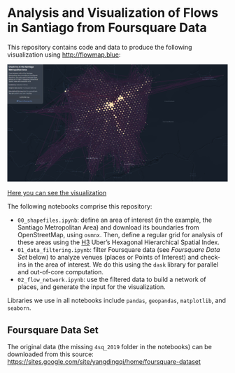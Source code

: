 
# Analysis and Visualization of Flows in Santiago from Foursquare Data


This repository contains code and data to produce the following visualization using http://flowmap.blue:

![](images/santiago_foursquare_flows_h3.png)

[Here you can see the visualization](https://www.flowmap.blue/1QqhqlwA40PzaRMocTy3BNq3djVLc-n6G5Gifwgeh0ew)

The following notebooks comprise this repository:

  * `00_shapefiles.ipynb`: define an area of interest (in the example, the Santiago Metropolitan Area) and download its boundaries from OpenStreetMap, using `osmnx`. Then, define a regular grid for analysis of these areas using the [H3](https://h3geo.org/) Uber’s Hexagonal Hierarchical Spatial Index.
  * `01_data_filtering.ipynb`: filter Foursquare data (see _Foursquare Data Set_ below) to analyze venues (places or Points of Interest) and check-ins in the area of interest. We do this using the `dask` library for parallel and out-of-core computation.
  * `02_flow_network.ipynb`: use the filtered data to build a network of places, and generate the input for the visualization.

Libraries we use in all notebooks include `pandas`, `geopandas`, `matplotlib`, and `seaborn`.

## Foursquare Data Set

The original data (the missing `4sq_2019` folder in the notebooks) can be downloaded from this source: https://sites.google.com/site/yangdingqi/home/foursquare-dataset 